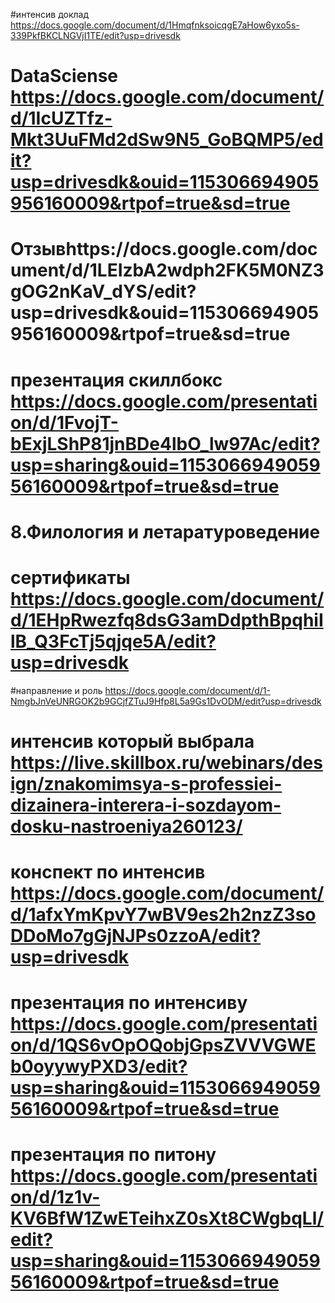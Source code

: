 #интенсив доклад https://docs.google.com/document/d/1HmqfnksoicqgE7aHow6yxo5s-339PkfBKCLNGVjI1TE/edit?usp=drivesdk
# DataSciense https://docs.google.com/document/d/1IcUZTfz-Mkt3UuFMd2dSw9N5_GoBQMP5/edit?usp=drivesdk&ouid=115306694905956160009&rtpof=true&sd=true
# Отзывhttps://docs.google.com/document/d/1LEIzbA2wdph2FK5M0NZ3gOG2nKaV_dYS/edit?usp=drivesdk&ouid=115306694905956160009&rtpof=true&sd=true
# презентация скиллбокс https://docs.google.com/presentation/d/1FvojT-bExjLShP81jnBDe4lbO_lw97Ac/edit?usp=sharing&ouid=115306694905956160009&rtpof=true&sd=true
# 8.Филология и летаратуроведение
# сертификаты https://docs.google.com/document/d/1EHpRwezfq8dsG3amDdpthBpqhiIlB_Q3FcTj5qjqe5A/edit?usp=drivesdk
#направление и роль https://docs.google.com/document/d/1-NmgbJnVeUNRGOK2b9GCjfZTuJ9Hfp8L5a9Gs1DvODM/edit?usp=drivesdk
# интенсив который выбрала https://live.skillbox.ru/webinars/design/znakomimsya-s-professiei-dizainera-interera-i-sozdayom-dosku-nastroeniya260123/
# конспект по интенсив https://docs.google.com/document/d/1afxYmKpvY7wBV9es2h2nzZ3soDDoMo7gGjNJPs0zzoA/edit?usp=drivesdk
# презентация по интенсиву https://docs.google.com/presentation/d/1QS6vOpOQobjGpsZVVVGWEb0oyywyPXD3/edit?usp=sharing&ouid=115306694905956160009&rtpof=true&sd=true
# презентация по питону https://docs.google.com/presentation/d/1z1v-KV6BfW1ZwETeihxZ0sXt8CWgbqLl/edit?usp=sharing&ouid=115306694905956160009&rtpof=true&sd=true
